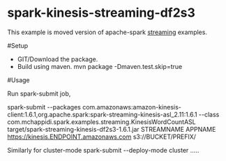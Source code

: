 # spark-kinesis-streaming-df2s3

This example is moved version of apache-spark [streaming](https://github.com/apache/spark/tree/master/external/kinesis-asl/src/main/scala/org/apache/spark) examples.

#Setup

* GIT/Download the package.
* Build using maven.
  mvn package -Dmaven.test.skip=true
  
#Usage

Run spark-submit job,

  spark-submit --packages com.amazonaws:amazon-kinesis-client:1.6.1,org.apache.spark:spark-streaming-kinesis-asl_2.11:1.6.1 --class com.mchappidi.spark.examples.streaming.KinesisWordCountASL target/spark-streaming-kinesis-df2s3-1.6.1.jar STREAMNAME APPNAME https://kinesis.ENDPOINT.amazonaws.com s3://BUCKET/PREFIX/
  
Similarly for cluster-mode
 spark-submit --deploy-mode cluster .....


